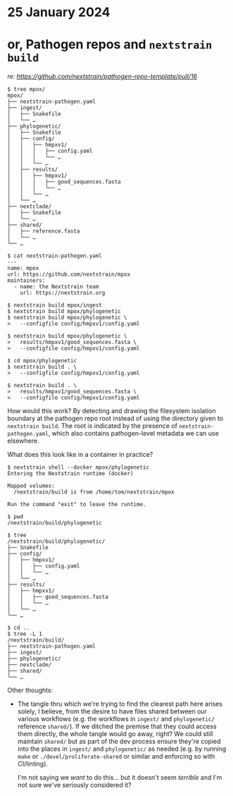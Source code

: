 # 25 January 2024
# or, Pathogen repos and `nextstrain build`

_re: <https://github.com/nextstrain/pathogen-repo-template/pull/16>_

```console
$ tree mpox/
mpox/
├── nextstrain-pathogen.yaml
├── ingest/
│   ├── Snakefile
│   └── …
├── phylogenetic/
│   ├── Snakefile
│   ├── config/
│   │   ├── hmpxv1/
│   │   │   ├── config.yaml
│   │   │   └── …
│   │   └── …
│   ├── results/
│   │   ├── hmpxv1/
│   │   │   ├── good_sequences.fasta
│   │   │   └── …
│   │   └── …
│   └── …
├── nextclade/
│   ├── Snakefile
│   └── …
├── shared/
│   ├── reference.fasta
│   └── …
└── …

$ cat nextstrain-pathogen.yaml
---
name: mpox
url: https://github.com/nextstrain/mpox
maintainers:
  - name: the Nextstrain team
    url: https://nextstrain.org

$ nextstrain build mpox/ingest
$ nextstrain build mpox/phylogenetic
$ nextstrain build mpox/phylogenetic \
>   --configfile config/hmpxv1/config.yaml

$ nextstrain build mpox/phylogenetic \
>   results/hmpxv1/good_sequences.fasta \
>   --configfile config/hmpxv1/config.yaml

$ cd mpox/phylogenetic
$ nextstrain build . \
>   --configfile config/hmpxv1/config.yaml

$ nextstrain build . \
>   results/hmpxv1/good_sequences.fasta \
>   --configfile config/hmpxv1/config.yaml
```

How would this work?  By detecting and drawing the filesystem isolation
boundary at the pathogen repo root instead of using the directory given to
`nextstrain build`.  The root is indicated by the presence of
`nextstrain-pathogen.yaml`, which also contains pathogen-level metadata we can
use elsewhere.

What does this look like in a container in practice?

```console
$ nextstrain shell --docker mpox/phylogenetic
Entering the Nextstrain runtime (docker)

Mapped volumes:
  /nextstrain/build is from /home/tom/nextstrain/mpox

Run the command "exit" to leave the runtime.

$ pwd
/nextstrain/build/phylogenetic

$ tree
/nextstrain/build/phylogenetic/
├── Snakefile
├── config/
│   ├── hmpxv1/
│   │   ├── config.yaml
│   │   └── …
│   └── …
├── results/
│   ├── hmpxv1/
│   │   ├── good_sequences.fasta
│   │   └── …
│   └── …
└── …

$ cd ..
$ tree -L 1
/nextstrain/build/
├── nextstrain-pathogen.yaml
├── ingest/
├── phylogenetic/
├── nextclade/
├── shared/
└── …
```

Other thoughts:

- The tangle thru which we're trying to find the clearest path here arises
  solely, I believe, from the desire to have files shared between our various
  workflows (e.g. the workflows in `ingest/` and `phylogenetic/` reference
  `shared/`).  If we ditched the premise that they could access them directly,
  the whole tangle would go away, right?  We could still maintain `shared/` but
  as part of the dev process ensure they're copied into the places in `ingest/`
  and `phylogenetic/` as needed (e.g. by running `make` or
  `./devel/proliferate-shared` or similar and enforcing so with CI/linting).

  I'm not saying we _want_ to do this… but it doesn't seem _terrible_ and I'm
  not sure we've seriously considered it?
